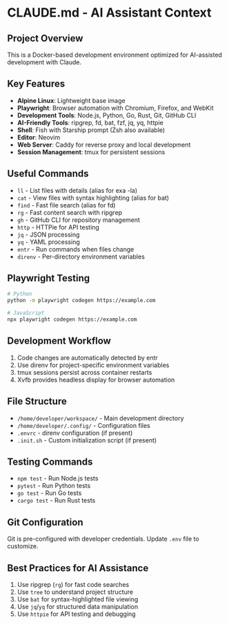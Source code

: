 # CLAUDE.md - AI Assistant Context

## Project Overview
This is a Docker-based development environment optimized for AI-assisted development with Claude.

## Key Features
- **Alpine Linux**: Lightweight base image
- **Playwright**: Browser automation with Chromium, Firefox, and WebKit
- **Development Tools**: Node.js, Python, Go, Rust, Git, GitHub CLI
- **AI-Friendly Tools**: ripgrep, fd, bat, fzf, jq, yq, httpie
- **Shell**: Fish with Starship prompt (Zsh also available)
- **Editor**: Neovim
- **Web Server**: Caddy for reverse proxy and local development
- **Session Management**: tmux for persistent sessions

## Useful Commands
- `ll` - List files with details (alias for exa -la)
- `cat` - View files with syntax highlighting (alias for bat)
- `find` - Fast file search (alias for fd)
- `rg` - Fast content search with ripgrep
- `gh` - GitHub CLI for repository management
- `http` - HTTPie for API testing
- `jq` - JSON processing
- `yq` - YAML processing
- `entr` - Run commands when files change
- `direnv` - Per-directory environment variables

## Playwright Testing
```bash
# Python
python -m playwright codegen https://example.com

# JavaScript
npx playwright codegen https://example.com
```

## Development Workflow
1. Code changes are automatically detected by entr
2. Use direnv for project-specific environment variables
3. tmux sessions persist across container restarts
4. Xvfb provides headless display for browser automation

## File Structure
- `/home/developer/workspace/` - Main development directory
- `/home/developer/.config/` - Configuration files
- `.envrc` - direnv configuration (if present)
- `.init.sh` - Custom initialization script (if present)

## Testing Commands
- `npm test` - Run Node.js tests
- `pytest` - Run Python tests
- `go test` - Run Go tests
- `cargo test` - Run Rust tests

## Git Configuration
Git is pre-configured with developer credentials. Update `.env` file to customize.

## Best Practices for AI Assistance
1. Use ripgrep (`rg`) for fast code searches
2. Use `tree` to understand project structure
3. Use `bat` for syntax-highlighted file viewing
4. Use `jq`/`yq` for structured data manipulation
5. Use `httpie` for API testing and debugging